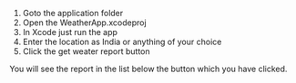 1. Goto the application folder
2. Open the WeatherApp.xcodeproj 
3. In Xcode just run the app 
4. Enter the location as India or anything of your choice
5. Click the get weater report button 

You will see the report in the list below the button which you have clicked.
